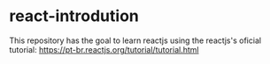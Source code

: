 # react-introdution

This repository has the goal to learn reactjs using the reactjs's oficial tutorial:
https://pt-br.reactjs.org/tutorial/tutorial.html
